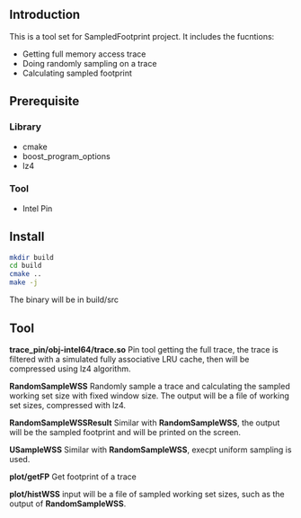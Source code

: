 ## Introduction
This is a tool set for SampledFootprint project. It includes the fucntions:
- Getting full memory access trace
- Doing randomly sampling on a trace
- Calculating sampled footprint

## Prerequisite
### Library
- cmake
- boost_program_options
- lz4
### Tool
- Intel Pin

## Install
```sh
mkdir build
cd build
cmake ..
make -j
```

The binary will be in build/src

## Tool
**trace_pin/obj-intel64/trace.so** Pin tool getting the full trace, the trace is filtered with a simulated fully associative LRU cache, then will be compressed using lz4 algorithm.

**RandomSampleWSS** Randomly sample a trace and calculating the sampled working set size with fixed window size. The output will be a file of working set sizes, compressed with lz4.

**RandomSampleWSSResult** Similar with **RandomSampleWSS**, the output will be the sampled footprint and will be printed on the screen.

**USampleWSS** Similar with **RandomSampleWSS**, execpt uniform sampling is used.

**plot/getFP** Get footprint of a trace

**plot/histWSS** input will be a file of sampled working set sizes, such as the output of **RandomSampleWSS**.

